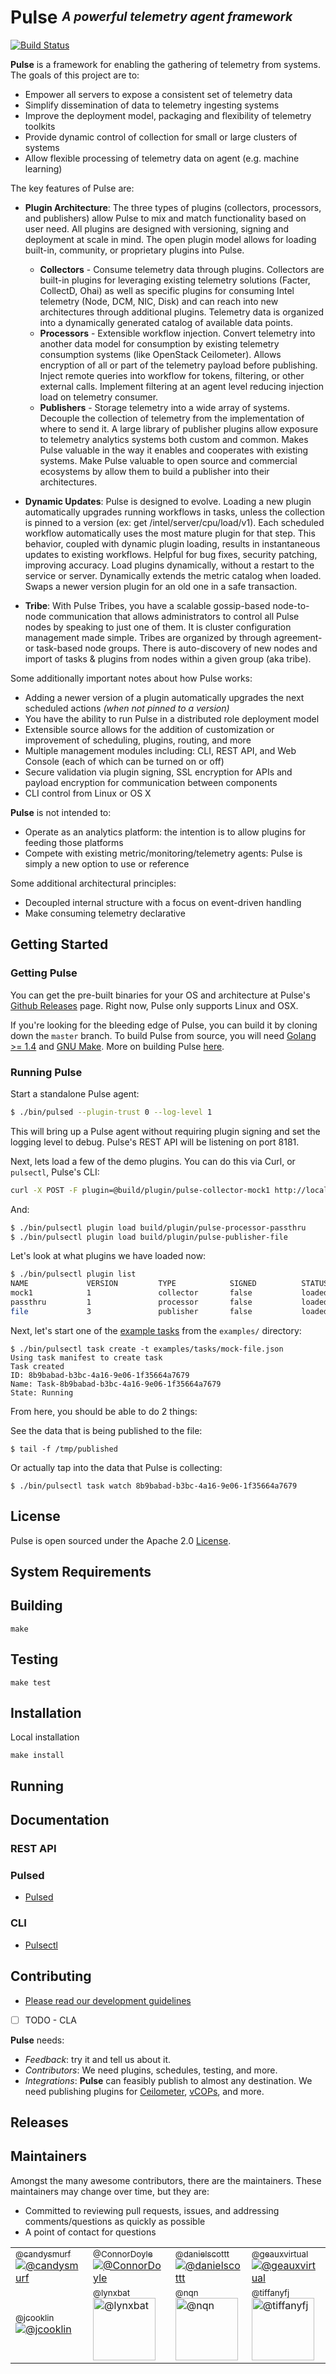 <!--
http://www.apache.org/licenses/LICENSE-2.0.txt


Copyright 2015 Intel Corporation

Licensed under the Apache License, Version 2.0 (the "License");
you may not use this file except in compliance with the License.
You may obtain a copy of the License at

    http://www.apache.org/licenses/LICENSE-2.0

Unless required by applicable law or agreed to in writing, software
distributed under the License is distributed on an "AS IS" BASIS,
WITHOUT WARRANTIES OR CONDITIONS OF ANY KIND, either express or implied.
See the License for the specific language governing permissions and
limitations under the License.
-->

# **Pulse** <sup><sub>_A powerful telemetry agent framework_</sub></sup>
[![Build Status](https://magnum.travis-ci.com/intelsdi-x/pulse.svg?token=2ujsxEpZo1issFyVWX29&branch=master)](https://magnum.travis-ci.com/intelsdi-x/pulse)

**Pulse** is a framework for enabling the gathering of telemetry from systems. The goals of this project are to:

* Empower all servers to expose a consistent set of telemetry data
* Simplify dissemination of data to telemetry ingesting systems
* Improve the deployment model, packaging and flexibility of telemetry toolkits
* Provide dynamic control of collection for small or large clusters of systems
* Allow flexible processing of telemetry data on agent (e.g. machine learning)

The key features of Pulse are:

* **Plugin Architecture**: The three types of plugins (collectors, processors, and publishers) allow Pulse to mix and match functionality based on user need. All plugins are designed with versioning, signing and deployment at scale in mind. The open plugin model allows for loading built-in, community, or proprietary plugins into Pulse.
  * **Collectors** - Consume telemetry data through plugins. Collectors are built-in plugins for leveraging existing telemetry solutions (Facter, CollectD, Ohai) as well as specific plugins for consuming Intel telemetry (Node, DCM, NIC, Disk) and can reach into new architectures through additional plugins. Telemetry data is organized into a dynamically generated catalog of available data points.
  * **Processors** - Extensible workflow injection. Convert telemetry into another data model for consumption by existing telemetry consumption systems (like OpenStack Ceilometer). Allows encryption of all or part of the telemetry payload before publishing. Inject remote queries into workflow for tokens, filtering, or other external calls. Implement filtering at an agent level reducing injection load on telemetry consumer.
  * **Publishers** - Storage telemetry into a wide array of systems. Decouple the collection of telemetry from the implementation of where to send it. A large library of publisher plugins allow exposure to telemetry analytics systems both custom and common. Makes Pulse valuable in the way it enables and cooperates with existing systems. Make Pulse valuable to open source and commercial ecosystems by allow them to build a publisher into their architectures.


* **Dynamic Updates**: Pulse is designed to evolve. Loading a new plugin automatically upgrades running workflows in tasks, unless the collection is pinned to a version (ex: get /intel/server/cpu/load/v1). Each scheduled workflow automatically uses the most mature plugin for that step. This behavior, coupled with dynamic plugin loading, results in instantaneous updates to existing workflows. Helpful for bug fixes, security patching, improving accuracy. Load plugins dynamically, without a restart to the service or server. Dynamically extends the metric catalog when loaded. Swaps a newer version plugin for an old one in a safe transaction.

* **Tribe**: With Pulse Tribes, you have a scalable gossip-based node-to-node communication that allows administrators to control all Pulse nodes by speaking to just one of them. It is cluster configuration management made simple. Tribes are organized by through agreement- or task-based node groups. There is auto-discovery of new nodes and import of tasks & plugins from nodes within a given group (aka tribe).

Some additionally important notes about how Pulse works:

* Adding a newer version of a plugin automatically upgrades the next scheduled actions _(when not pinned to a version)_
* You have the ability to run Pulse in a distributed role deployment model
* Extensible source allows for the addition of customization or improvement of scheduling, plugins, routing, and more
* Multiple management modules including: CLI, REST API, and Web Console (each of which can be turned on or off)
* Secure validation via plugin signing, SSL encryption for APIs and payload encryption for communication between components
* CLI control from Linux or OS X

**Pulse** is not intended to:

* Operate as an analytics platform: the intention is to allow plugins for feeding those platforms
* Compete with existing metric/monitoring/telemetry agents: Pulse is simply a new option to use or reference

Some additional architectural principles:

* Decoupled internal structure with a focus on event-driven handling
* Make consuming telemetry declarative

## Getting Started

### Getting Pulse

You can get the pre-built binaries for your OS and architecture at Pulse's [Github Releases](https://github.com/intelsdi-x/pulse/releases) page.  Right now, Pulse only supports Linux and OSX.

If you're looking for the bleeding edge of Pulse, you can build it by cloning down the `master` branch.  To build Pulse from source, you will need [Golang >= 1.4](https://golang.org) and [GNU Make](https://www.gnu.org/software/make/).  More on building Pulse [here](./CONTRIBUTING.md).

### Running Pulse

Start a standalone Pulse agent:

```sh
$ ./bin/pulsed --plugin-trust 0 --log-level 1
```

This will bring up a Pulse agent without requiring plugin signing and set the logging level to debug.  Pulse's REST API will be listening on port 8181.

Next, lets load a few of the demo plugins.  You can do this via Curl, or `pulsectl`, Pulse's CLI:

```sh
curl -X POST -F plugin=@build/plugin/pulse-collector-mock1 http://localhost:8181/v1/plugins
```

And:

```sh
$ ./bin/pulsectl plugin load build/plugin/pulse-processor-passthru
$ ./bin/pulsectl plugin load build/plugin/pulse-publisher-file
```

Let's look at what plugins we have loaded now:

```sh
$ ./bin/pulsectl plugin list
NAME             VERSION         TYPE            SIGNED          STATUS          LOADED TIME
mock1            1               collector       false           loaded          Tue, 17 Nov 2015 14:08:17 PST
passthru         1               processor       false           loaded          Tue, 17 Nov 2015 14:16:12 PST
file             3               publisher       false           loaded          Tue, 17 Nov 2015 14:16:19 PST
```

Next, let's start one of the [example tasks](./examples/tasks/mock-file.json) from the `examples/` directory:

```
$ ./bin/pulsectl task create -t examples/tasks/mock-file.json
Using task manifest to create task
Task created
ID: 8b9babad-b3bc-4a16-9e06-1f35664a7679
Name: Task-8b9babad-b3bc-4a16-9e06-1f35664a7679
State: Running
```

From here, you should be able to do 2 things:

See the data that is being published to the file:
```
$ tail -f /tmp/published
```

Or actually tap into the data that Pulse is collecting:
```
$ ./bin/pulsectl task watch 8b9babad-b3bc-4a16-9e06-1f35664a7679
```

## License

Pulse is open sourced under the Apache 2.0 [License](https://github.com/intelsdi-x/pulse/blob/master/LICENSE).

## System Requirements

## Building

```
make
```

## Testing

```
make test
```

## Installation

Local installation

```
make install
```

## Running

## Documentation

### REST API

### Pulsed
* [Pulsed](docs/PULSED.md)

### CLI
* [Pulsectl](cmd/pulsectl/README.md)

## Contributing

* [Please read our development guidelines](https://github.com/intelsdilabs/pulse/wiki/Development-guidelines)
* [ ] TODO - CLA

**Pulse** needs:

* _Feedback_: try it and tell us about it.
* _Contributors_: We need plugins, schedules, testing, and more.
* _Integrations_: **Pulse** can feasibly publish to almost any destination. We need publishing plugins for [Ceilometer](https://wiki.openstack.org/wiki/Ceilometer), [vCOPs](http://www.vmware.com/products/vrealize-operations), and more.

## Releases

## Maintainers

Amongst the many awesome contributors, there are the maintainers. These maintainers may change over time, but they are:
* Committed to reviewing pull requests, issues, and addressing comments/questions as quickly as possible
* A point of contact for questions

<table border="0" cellspacing="0" cellpadding="0">
  <tr>
  	<td width="125"><a href="https://github.com/candysmurf"><sub>@candysmurf</sub><img src="https://avatars.githubusercontent.com/u/13841563" alt="@candysmurf"></a></td>
	<td width="125"><a href="https://github.com/ConnorDoyle"><sub>@ConnorDoyle</sub><img src="https://avatars.githubusercontent.com/u/379372?" alt="@ConnorDoyle"></a></td>
	<td width="125"><a href="https://github.com/danielscottt"><sub>@danielscottt</sub><img src="https://avatars.githubusercontent.com/u/1194436" alt="@danielscottt"></a></td>
	<td width="125"><a href="https://github.com/geauxvirtual"><sub>@geauxvirtual</sub><img src="https://avatars.githubusercontent.com/u/1395030" alt="@geauxvirtual"></a></td>
  </tr>
  <tr>
	<td width="125"><a href="http://github.com/jcooklin"><sub>@jcooklin</sub><img src="https://avatars.githubusercontent.com/u/862968" alt="@jcooklin"></a></td>
  	<td width="125"><a href="https://github.com/lynxbat"><sub>@lynxbat</sub><img src="https://avatars.githubusercontent.com/u/1278669" width="100" alt="@lynxbat"></a></td>
	<td width="125"><a href="https://github.com/nqn"><sub>@nqn</sub><img src="https://avatars.githubusercontent.com/u/897374" width="100" alt="@nqn"></a></td>
	<td width="125"><a href="https://github.com/tiffanyfj"><sub>@tiffanyfj</sub><img src="https://avatars.githubusercontent.com/u/12282848" width="100" alt="@tiffanyfj"></a></td>
  </tr>
</table>
